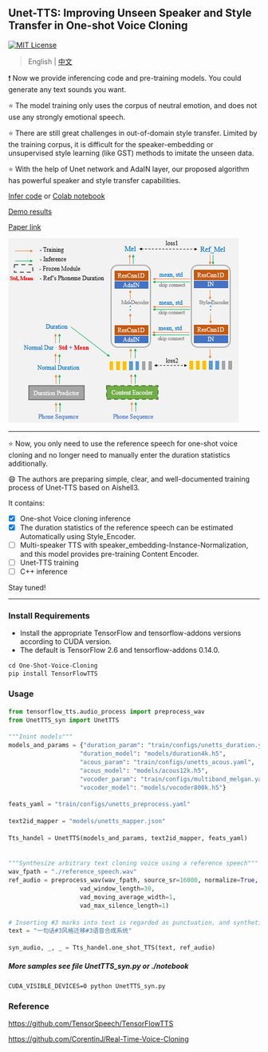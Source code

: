 ## Unet-TTS: Improving Unseen Speaker and Style Transfer in One-shot Voice Cloning
[![MIT License](https://img.shields.io/badge/license-MIT-blue.svg?style=flat)](http://choosealicense.com/licenses/mit/)

> English | [中文](README-CN.md)

:exclamation: Now we provide inferencing code and pre-training models. You could generate any text sounds you want.

:star: The model training only uses the corpus of neutral emotion, and does not use any strongly emotional speech.

:star: There are still great challenges in out-of-domain style transfer. Limited by the training corpus, it is difficult for the speaker-embedding or unsupervised style learning (like GST) methods to imitate the unseen data.

:star: With the help of Unet network and AdaIN layer, our proposed algorithm has powerful speaker and style transfer capabilities.

[Infer code](notebook) or [Colab notebook](https://colab.research.google.com/drive/1sEDvKTJCY7uosb7TvTqwyUdwNPiv3pBW#scrollTo=puzhCI99LY_a)

[Demo results](https://cmsmartvoice.github.io/Unet-TTS/)

[Paper link](https://arxiv.org/abs/2109.11115)

![](./pics/structure.png)

---
:star: Now, you only need to use the reference speech for one-shot voice cloning and no longer need to manually enter the duration statistics additionally.

:smile: The authors are preparing simple, clear, and well-documented training process of Unet-TTS based on Aishell3.

It contains:

- [x] One-shot Voice cloning inference
- [x] The duration statistics of the reference speech can be estimated Automatically using Style_Encoder.
- [ ] Multi-speaker TTS with speaker_embedding-Instance-Normalization, and this model provides pre-training Content Encoder.
- [ ] Unet-TTS training
- [ ] C++ inference

 Stay tuned!

---
### Install Requirements
- Install the appropriate TensorFlow and tensorflow-addons versions according to CUDA version. 
- The default is TensorFlow 2.6 and tensorflow-addons 0.14.0.
```shell
cd One-Shot-Voice-Cloning
pip install TensorFlowTTS
```

### Usage

```python
from tensorflow_tts.audio_process import preprocess_wav
from UnetTTS_syn import UnetTTS

"""Inint models"""
models_and_params = {"duration_param": "train/configs/unetts_duration.yaml",
                    "duration_model": "models/duration4k.h5",
                    "acous_param": "train/configs/unetts_acous.yaml",
                    "acous_model": "models/acous12k.h5",
                    "vocoder_param": "train/configs/multiband_melgan.yaml",
                    "vocoder_model": "models/vocoder800k.h5"}

feats_yaml = "train/configs/unetts_preprocess.yaml"

text2id_mapper = "models/unetts_mapper.json"

Tts_handel = UnetTTS(models_and_params, text2id_mapper, feats_yaml)


"""Synthesize arbitrary text cloning voice using a reference speech""" 
wav_fpath = "./reference_speech.wav"
ref_audio = preprocess_wav(wav_fpath, source_sr=16000, normalize=True, trim_silence=True, is_sil_pad=True,
                    vad_window_length=30,
                    vad_moving_average_width=1,
                    vad_max_silence_length=1)

# Inserting #3 marks into text is regarded as punctuation, and synthetic speech can produce pause.
text = "一句话#3风格迁移#3语音合成系统"

syn_audio, _, _ = Tts_handel.one_shot_TTS(text, ref_audio)
```


##### More samples see file UnetTTS_syn.py or ./notebook
```shell
CUDA_VISIBLE_DEVICES=0 python UnetTTS_syn.py
```

### Reference
https://github.com/TensorSpeech/TensorFlowTTS

https://github.com/CorentinJ/Real-Time-Voice-Cloning
